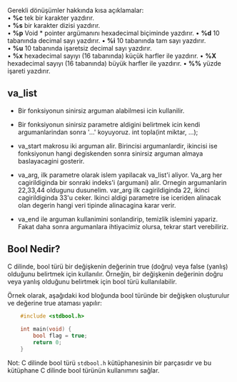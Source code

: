 Gerekli dönüşümler hakkında kısa açıklamalar:  
• **%c** tek bir karakter yazdırır.  
• **%s** bir karakter dizisi yazdırır.  
• **%p** Void * pointer argümanını hexadecimal biçiminde yazdırır. 
• **%d** 10 tabanında decimal sayı yazdırır.
• **%i** 10 tabanında tam sayı yazdırır.  
• **%u** 10 tabanında işaretsiz decimal sayı yazdırır.  
• **%x** hexadecimal sayıyı (16 tabanında) küçük harfler ile yazdırır. 
• **%X** hexadecimal sayıyı (16 tabanında) büyük harfler ile yazdırır. 
• **%%** yüzde işareti yazdırır.

## **va_list**

  

-   Bir fonksiyonun sinirsiz arguman alabilmesi icin kullanilir.
    
-   Bir fonksiyonun sinirsiz parametre aldigini belirtmek icin kendi argumanlarindan sonra '...' koyuyoruz. int topla(int miktar, ...);
    
-   va_start makrosu iki arguman alir. Birincisi argumanlardir, ikincisi ise fonksiyonun hangi degiskenden sonra sinirsiz arguman almaya baslayacagini gosterir.
    
-   va_arg, ilk parametre olarak islem yapilacak va_list'i aliyor. Va_arg her cagirildiginda bir sonraki indeks'i (argumani) alir. Ornegin argumanlarin 22,33,44 oldugunu dusunelim. var_arg ilk cagirildiginda 22, ikinci cagirildiginda 33'u ceker. Ikinci aldigi parametre ise iceriden alinacak olan degerin hangi veri tipinde alinacagina karar verir.
    
-   va_end ile arguman kullanimini sonlandirip, temizlik islemini yapariz. Fakat daha sonra argumanlara ihtiyacimiz olursa, tekrar start verebiliriz.
    
## Bool Nedir?

C dilinde, bool türü bir değişkenin değerinin true (doğru) veya false (yanlış) olduğunu belirtmek için kullanılır. Örneğin, bir değişkenin değerinin doğru veya yanlış olduğunu belirtmek için bool türü kullanılabilir.

Örnek olarak, aşağıdaki kod bloğunda bool türünde bir değişken oluşturulur ve değerine true ataması yapılır:

```c
    #include <stdbool.h>
    
    int main(void) {
        bool flag = true;
        return 0;
    }
```

 Not: C dilinde bool türü `stdbool.h` kütüphanesinin bir parçasıdır ve bu kütüphane C dilinde bool türünün kullanımını sağlar.
